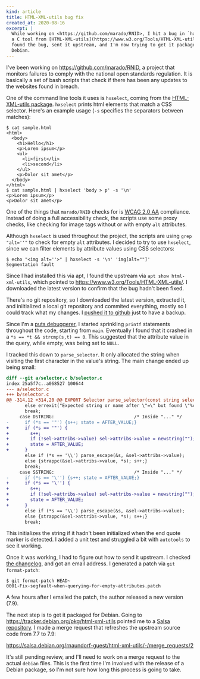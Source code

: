 ```yaml
---
kind: article
title: HTML-XML-utils bug fix
created_at: 2020-08-16
excerpt: |
  While working on <https://github.com/marado/RNID>, I hit a bug in `hxselect`,
  a C tool from [HTML-XML-utils](https://www.w3.org/Tools/HTML-XML-utils/). I
  found the bug, sent it upstream, and I'm now trying to get it packaged by
  Debian.
---
```

I've been working on <https://github.com/marado/RNID>, a project that monitors
failures to comply with the national open standards regulation. It is basically
a set of bash scripts that check if there has been any updates to the websites
found in breach.

One of the command line tools it uses is `hxselect`, coming from the
[HTML-XML-utils package](https://www.w3.org/Tools/HTML-XML-utils/). `hxselect`
prints html elements that match a CSS selector. Here's an example usage (`-s`
specifies the separators between matches):

~~~~
$ cat sample.html
<html>
  <body>
    <h1>Hello</h1>
    <p>Lorem ipsum</p>
    <ul>
      <li>first</li>
      <li>second</li>
    </ul>
    <p>Dolor sit amet</p>
  </body>
</html>
$ cat sample.html | hxselect 'body > p' -s '\n'
<p>Lorem ipsum</p>
<p>Dolor sit amet</p>
~~~~

One of the things that `marado/RNID` checks for is [WCAG 2.0
AA](https://www.w3.org/TR/WCAG20/) compliance. Instead of doing a full
accessibility check, the scripts use some proxy checks, like checking for image
tags without or with empty `alt` attributes.

Although `hxselect` is used throughout the project, the scripts are using `grep
"alt=''"` to check for empty `alt` attributes. I decided to try to use
`hxselect`, since we can filter elements by attribute values using CSS selectors:

~~~~
$ echo "<img alt=''>" | hxselect -s '\n' 'img[alt=""]'
Segmentation fault
~~~~

Since I had installed this via apt, I found the upstream via `apt show
html-xml-utils`, which pointed to <https://www.w3.org/Tools/HTML-XML-utils/>.
I downloaded the latest version to confirm that the bug hadn't been fixed.

There's no git repository, so I downloaded the latest version, extracted it,
and iniitialized a local git repository and commited everything, mostly so I
could track what my changes. I [pushed it to
github](https://github.com/hugopeixoto/html-xml-utils) just to have a backup.

Since I'm a [puts
debuggerer](https://tenderlovemaking.com/2016/02/05/i-am-a-puts-debuggerer.html),
I started sprinkling `printf` statements throughout the code, starting from
`main`. Eventually I found that it crashed in a `*s == *t && strcmp(s,t) == 0`.
This suggested that the attribute value in the query, while empty, was being
set to `NULL`.

I tracked this down to `parse_selector`. It only allocated the string when
visiting the first character in the value's string. The main change ended up
being small:

~~~~diff
diff --git a/selector.c b/selector.c
index 25a5f7c..a068527 100644
--- a/selector.c
+++ b/selector.c
@@ -314,12 +314,20 @@ EXPORT Selector parse_selector(const string selector, string *rest)
       else errexit("Expected string or name after \"=\" but found \"%c\"\n",*s);
       break;
     case DSTRING:                              /* Inside "..." */
-      if (*s == '"') {s++; state = AFTER_VALUE;}
+      if (*s == '"') {
+        s++;
+        if (!sel->attribs->value) sel->attribs->value = newstring("");
+        state = AFTER_VALUE;
+      }
       else if (*s == '\\') parse_escape(&s, &sel->attribs->value);
       else {strappc(&sel->attribs->value, *s); s++;}
       break;
     case SSTRING:                              /* Inside "..." */
-      if (*s == '\'') {s++; state = AFTER_VALUE;}
+      if (*s == '\'') {
+        s++;
+        if (!sel->attribs->value) sel->attribs->value = newstring("");
+        state = AFTER_VALUE;
+      }
       else if (*s == '\\') parse_escape(&s, &sel->attribs->value);
       else {strappc(&sel->attribs->value, *s); s++;}
       break;
~~~~

This initializes the string if it hadn't been initialized when the end quote
marker is detected. I added a unit test and struggled a bit with `autotools` to
see it working.

Once it was working, I had to figure out how to send it upstream. I checked
[the changelog](https://www.w3.org/Tools/HTML-XML-utils/ChangeLog), and got an
email address. I generated a patch via `git format-patch`:

~~~~
$ git format-patch HEAD~
0001-Fix-segfault-when-querying-for-empty-attributes.patch
~~~~

A few hours after I emailed the patch, the author released a new version (7.9).

The next step is to get it packaged for Debian. Going to
<https://tracker.debian.org/pkg/html-xml-utils> pointed me to a [Salsa
repository](https://salsa.debian.org/rnaundorf-guest/html-xml-utils). I made a
merge request that refreshes the upstream source code from 7.7 to 7.9:

<https://salsa.debian.org/rnaundorf-guest/html-xml-utils/-/merge_requests/2>

It's still pending review, and I'll need to work on a merge request to the
actual `debian` files. This is the first time I'm involved with the release of
a Debian package, so I'm not sure how long this process is going to take.
